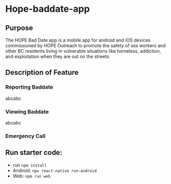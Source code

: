 # Hope-baddate-app
## Purpose
The HOPE Bad Date app is a mobile app for android and iOS devices commissioned by HOPE Outreach to promote the safety of sex workers and other BC residents living in vulnerable situations like homeless, addiction, and exploitation when they are out on the streets.
## Description of Feature
### Reporting Baddate
abcabc
### Viewing Baddate
abcabc
### Emergency Call

## Run starter code:
- run `npm install`
- Android: `npx react-native run-android` 
- Web: `npm run web`

